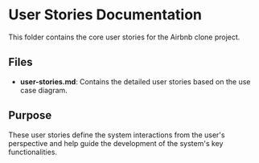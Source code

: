 # User Stories Documentation

This folder contains the core user stories for the Airbnb clone project.

## Files
- **user-stories.md**: Contains the detailed user stories based on the use case diagram.

## Purpose
These user stories define the system interactions from the user's perspective and help guide the development of the system's key functionalities.
